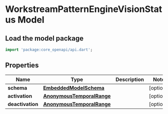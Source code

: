# WorkstreamPatternEngineVisionStatus Model

## Load the model package
```dart
import 'package:core_openapi/api.dart';
```

## Properties
Name | Type | Description | Notes
------------ | ------------- | ------------- | -------------
**schema** | [**EmbeddedModelSchema**](EmbeddedModelSchema) |  | [optional] 
**activation** | [**AnonymousTemporalRange**](AnonymousTemporalRange) |  | [optional] 
**deactivation** | [**AnonymousTemporalRange**](AnonymousTemporalRange) |  | [optional] 




